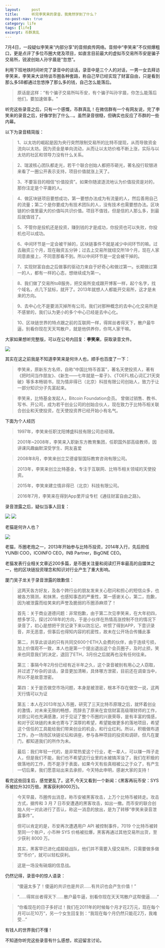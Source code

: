 ```yaml
---
layout:     post
title:      听完李笑来的录音，我竟然学到了什么？
no-post-nav: true
category: life
tags: [life]
excerpt: 币群真乱
---
```


7月4日，一段疑似李笑来“内部分享”的音频疯传网络。音频中“李笑来”不仅频爆粗口，更是点评了多位币圈大佬及项目，如直言目前最大的虚拟币交易所币安是骗子交易所，锐波创始人孙宇晨是“忽悠”。

利用下班地铁时间听完了录音中的谈话，录音中是三个人的对话，一男一女去拜访李笑来，李笑来大谈特谈币圈各种套路，称自己早已经实现了财富自由，只是看到那么多SB都通过忽悠挣了那么多的钱，自己怎么能落后。

> 原话是这样：“有个骗子交易所叫币安，有个骗子叫孙宇晨，你怎么能落后他们，要加速做事。"

听完这些录音之后，只有一个感慨，币群真乱！在微信群有一个有网友说，完了李笑来的录音之后，好像学到了什么...。虽然录音很糙，但确实也反应了币群的一些内幕。

以下为录音精简版：

> 1、以太坊的崛起是因为央行突然限制交易所的比特币提现，从而导致资金流向以太坊。因为资金是单向流动，从而让以太坊价格不断上涨，实际与以太坊的社区和领导力没有什么关系。

> 2、瑞波核心团队都走光，若干个联合创始人都把币砸光，著名投行软银进来看了一圈公开表示支持，项目价值就涨上天了。

> 3、不要盲目的相信“价值投资”。如果你随波逐流地认为价值投资是对的，那你注定是个平庸的人。

> 4、做区块链项目要想成功，第一要想办法成为有流量的人，然后善用自己的流量；第二个是你要成为有技术团队的人，没有技术也需要想办法。区块链的价值里最大的价值叫共识价值。项目不值钱，但是信的人那么多，到最后就值钱了。

> 5、不管你是投机还是投资，赚到钱的才是成功，你投资也可以失败，你投机也可以成功。

> 6、中间环节是一定会被干掉的，区块链事件不就是减少中间环节的嘛。过去融资三个月，现在融资五分钟；过去上交易所就纽交所18个月，现在人家同意直接上，不同意那看不到。所以中间环节是一定会被干掉的。

> 7、实现财富自由之后做事的驱动力来自于好奇心和做过第一。长期做过第一的人，都有一样的心态，想继续成为第一。

> 8、我们做了交易所toB服务，把交易所变成跟开博客一样，起个名字，找个域名，点几下鼠标，就开了。2013年就想人人都能开交易所，这才是未来的方向。

> 9、去中心化不是要消灭掉所有公司。我们对那种概念的去中心化交易所是不感冒的，我们认为更小的多个中心已经是去中心化。

> 10、区块链世界的特点跟之前的互联网一样，得屌丝者得天下，散户最牛逼，别看你现在天天骂散户，就是他供养你，你骂人家干嘛。

大家如果想听完整版，可以在公号内回复：**李笑来**，获取录音文件。

![](http://www.yvantan.com/assets/images/2018/life/xiaolai.jpg)

其实在这之前我是不知道李笑来是何许人也，顺手也百度了一下：

> 李笑来，原新东方名师，自称“中国比特币首富”，著名天使投资人，著有《把时间当作朋友》、《新生——七年就是一辈子》、《TOEFL核心词汇21天突破》等多本畅销书，现为情非得已（北京）科技有限公司创始人，致力于让一部分知识分子先富起来。

> 李笑来，比特基金发起人，Bitcoin Foundation会员。 曾做过销售、教书、写书、开公司，成为若干创业公司的创始合伙人，现在致力于比特币相关联合创业和天使投资，在天使投资界已经开始小有名气。

下面为个人经历

> 1997年，李笑来任职沈阳博盛科技有限公司总经理。 

> 2001年~2008年，李笑来入职新东方教育集团，任职国外部高级教师，因讲课风趣幽默深受学生、网友喜爱

> 2008年8月，李笑来创立艾德睿智国际教育咨询有限公司。 

> 2013年，李笑来创立比特基金，专注于互联网、比特币相关领域的天使投资。 

> 2015年，李笑来建立情非得已（北京）科技有限公司。 

> 2016年7月，李笑来在得到App里开设专栏《通往财富自由之路》。

录音泄露之后，疑似当事人回复：

![](http://www.yvantan.com/assets/images/2018/life/lixiaolaith.png)
![](http://www.yvantan.com/assets/images/2018/life/laopao.png)

老猫是何许人也？

![](http://www.yvantan.com/assets/images/2018/life/laomaoren.jpg)


老猫，币圈老炮之一，2013年开始参与比特币投资，2014年入行，先后担任YUNBI COO，ICOINFO CEO，INB Partner，BigONE CEO。

老猫发表行业相关文章近200多篇，是币圈关注量和阅读打开率最高的自媒体之一，他的区块链投资理念和知识对行业产生了重大影响。


厦门吴子龙关于录音泄露的致歉信：

>这两天各方好友，及各个跨行业的朋友发来关心慰问和担心的短信众多，也被各方猜测，和抹黑，也感知事态的严重性，第一感谢关心，第二，抱歉，因为被泄露而给笑来的声誉及脆弱的币圈添麻烦了！

>首先：关于商业道德问题：非常抱歉，由于第二次见李笑来，在大年初四，想多学习，探讨2018年的方向，于是小伙伴在热情高涨控制不住的情况下录音了，初心是想把干货记录下来以防忘记，听惯了得到APP，下意识录音，并无恶意，但事后也得知内容的机密性，故未在公开场合传播此事

>第二，共享此谈话的只有共同交600个ETH入会费的伙伴，由于连续亏损，加上价值观不一致，本人也是第一个提出退出这个会员圈子，及时止损，笑来也同意我们的决定，退回了ETH，3月份之后就再也没有任何往来。

>第三：事隔今年2月份已经有近半年之久，这个录音被别有用心之人窃取，并过滤了吵杂的谈话，录音更加清晰，具体哪方泄密，目前还在调查当中，所以不是故意泄密。

>第四：关于是否做空市场问题，本身是被泄密，根本不存在做空一说，这两天行情可以为证

>第五：本人在2013年加入币圈，研究了三天比特币原理之后，就怀着创业的激情，对未来无限的畅想，而辞去了原来在宜信财富高级理财师的工作，对原公司也充满感激，对于见证了整个币圈的兴衰荣辱，是有丰富的情感，和对于区块链的未来也寄与了深厚的希望，希望能做更多的落地项目，希望这个信任的工具能给我们带来创业的机会，和行业红利。所以，积极做布道工作，办一场场区块链论坛和讲座，参与各种项目的投资和调研，但凡在厦门，都知道我们的所作为未。

>最后：我们年轻一代的，是非常热爱这个行业，老一辈人，可以赚一阵子走人，但是我们不能，我们也不希望这行业里的水被搞浑浊了，我们在积极的做落地的工作，而不是浮于表面，如果今天有些真相被公之于众了，有产生一切后果，我们愿意站出来去承担，今天特此申明，感谢大家的支持！

看完这些回复后，感觉更乱了。这不,今天又看到一个新闻：《黑客再玩币安：SYS币被拉升320万倍，黑客获利8000万》。

> 今天早晨，币圈传出消息，称币安被黑客攻击，上万个比特币被转走。攻击方式，据传和 3 月 7 日币安遭遇的黑客攻击，如出一撤。而币安的联合创始人何一对此进行了否认，称这一消息的放出，是为了转移“李笑来录音泄露事件”。

>但可以肯定的是，币安再次遭遇用户 API 被控制事件，7019 个比特币被转至同一个账户，小币种 SYS 价格被拉爆，黑客再通过其他交易所出货，至少获利 8000 万。

>其实，黑客早已进化成超级战队，他们并不需要入侵交易所，只需要做多做空“币价”，就可以轻松获利。

>这是一场没有硝烟的信息战。

仍然记得，录音中的惊人语录：

>“傻逼太多了！傻逼的共识也是共识……有共识也会产生价值！”

>“……得屌丝者得天下……散户最牛逼，别看你现在天天骂散户这帮傻逼……”

>“你看现在的日子多好过！我们在2011年的时候每个月才花2万元，现在每个月可以花10万“，另一个女生回复到：“我现在每个月仍然只能花2万，我难受...”

有钱人的世界我们不懂！

不知道你听完这些录音有什么感想，欢迎留言讨论。

